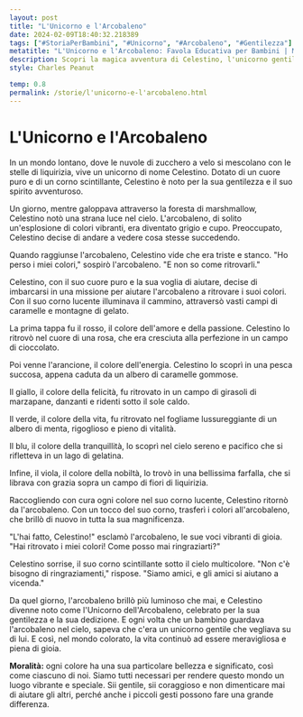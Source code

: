 ```yaml
---
layout: post
title: "L'Unicorno e l'Arcobaleno"
date: 2024-02-09T18:40:32.218389
tags: ["#StoriaPerBambini", "#Unicorno", "#Arcobaleno", "#Gentilezza"]
metatitle: "L'Unicorno e l'Arcobaleno: Favola Educativa per Bambini | Migliori Storie per l'Infanzia"
description: Scopri la magica avventura di Celestino, l'unicorno gentile, nel suo viaggio per aiutare l'arcobaleno a ritrovare i suoi colori in un mondo di dolci e meraviglie. Una storia che insegna l'importanza della gentilezza, del coraggio e dell'aiuto reciproco.
style: Charles Peanut

temp: 0.8
permalink: /storie/l'unicorno-e-l'arcobaleno.html
---
```

# L'Unicorno e l'Arcobaleno

In un mondo lontano, dove le nuvole di zucchero a velo si mescolano con le stelle di liquirizia, vive un unicorno di nome Celestino. Dotato di un cuore puro e di un corno scintillante, Celestino è noto per la sua gentilezza e il suo spirito avventuroso. 

Un giorno, mentre galoppava attraverso la foresta di marshmallow, Celestino notò una strana luce nel cielo. L'arcobaleno, di solito un'esplosione di colori vibranti, era diventato grigio e cupo. Preoccupato, Celestino decise di andare a vedere cosa stesse succedendo.

Quando raggiunse l'arcobaleno, Celestino vide che era triste e stanco. "Ho perso i miei colori," sospirò l'arcobaleno. "E non so come ritrovarli."

Celestino, con il suo cuore puro e la sua voglia di aiutare, decise di imbarcarsi in una missione per aiutare l'arcobaleno a ritrovare i suoi colori. Con il suo corno lucente illuminava il cammino, attraversò vasti campi di caramelle e montagne di gelato.

La prima tappa fu il rosso, il colore dell'amore e della passione. Celestino lo ritrovò nel cuore di una rosa, che era cresciuta alla perfezione in un campo di cioccolato.

Poi venne l'arancione, il colore dell'energia. Celestino lo scoprì in una pesca succosa, appena caduta da un albero di caramelle gommose.

Il giallo, il colore della felicità, fu ritrovato in un campo di girasoli di marzapane, danzanti e ridenti sotto il sole caldo.

Il verde, il colore della vita, fu ritrovato nel fogliame lussureggiante di un albero di menta, rigoglioso e pieno di vitalità.

Il blu, il colore della tranquillità, lo scoprì nel cielo sereno e pacifico che si rifletteva in un lago di gelatina.

Infine, il viola, il colore della nobiltà, lo trovò in una bellissima farfalla, che si librava con grazia sopra un campo di fiori di liquirizia.

Raccogliendo con cura ogni colore nel suo corno lucente, Celestino ritornò da l'arcobaleno. Con un tocco del suo corno, trasferì i colori all'arcobaleno, che brillò di nuovo in tutta la sua magnificenza.

"L'hai fatto, Celestino!" esclamò l'arcobaleno, le sue voci vibranti di gioia. "Hai ritrovato i miei colori! Come posso mai ringraziarti?"

Celestino sorrise, il suo corno scintillante sotto il cielo multicolore. "Non c'è bisogno di ringraziamenti," rispose. "Siamo amici, e gli amici si aiutano a vicenda."

Da quel giorno, l'arcobaleno brillò più luminoso che mai, e Celestino divenne noto come l'Unicorno dell'Arcobaleno, celebrato per la sua gentilezza e la sua dedizione. E ogni volta che un bambino guardava l'arcobaleno nel cielo, sapeva che c'era un unicorno gentile che vegliava su di lui. E così, nel mondo colorato, la vita continuò ad essere meravigliosa e piena di gioia.

**Moralità:** ogni colore ha una sua particolare bellezza e significato, così come ciascuno di noi. Siamo tutti necessari per rendere questo mondo un luogo vibrante e speciale. Sii gentile, sii coraggioso e non dimenticare mai di aiutare gli altri, perché anche i piccoli gesti possono fare una grande differenza.

        